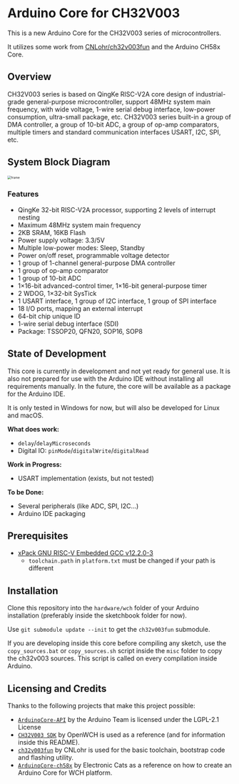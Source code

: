 # Arduino Core for CH32V003

This is a new Arduino Core for the CH32V003 series of microcontrollers.

It utilizes some work from [CNLohr/ch32v003fun](https://github.com/CNLohr/ch32v003fun) and the Arduino CH58x Core.


## Overview
CH32V003 series is based on QingKe RISC-V2A core design of industrial-grade general-purpose microcontroller, support 48MHz system main frequency, with wide voltage, 1-wire serial debug interface, low-power consumption, ultra-small package, etc. CH32V003 series built-in a group of DMA controller, a group of 10-bit ADC, a group of op-amp comparators, multiple timers and standard communication interfaces USART, I2C, SPI, etc.

## System Block Diagram
<img src="https://github.com/openwch/ch32v003/raw/main/image/frame.jpg" alt="frame" style="zoom:50%;" />

### Features
- QingKe 32-bit RISC-V2A processor, supporting 2 levels of interrupt nesting
- Maximum 48MHz system main frequency
- 2KB SRAM, 16KB Flash
- Power supply voltage: 3.3/5V
- Multiple low-power modes: Sleep, Standby
- Power on/off reset, programmable voltage detector
- 1 group of 1-channel general-purpose DMA controller
- 1 group of op-amp comparator
- 1 group of 10-bit ADC
- 1×16-bit advanced-control timer, 1×16-bit general-purpose timer
- 2 WDOG, 1×32-bit SysTick
- 1 USART interface, 1 group of I2C interface, 1 group of SPI interface
- 18 I/O ports, mapping an external interrupt
- 64-bit chip unique ID
- 1-wire serial debug interface (SDI)
- Package: TSSOP20, QFN20, SOP16, SOP8

## State of Development

This core is currently in development and not yet ready for general use.
It is also not prepared for use with the Arduino IDE without installing all requirements manually.
In the future, the core will be available as a package for the Arduino IDE.

It is only tested in Windows for now, but will also be developed for Linux and macOS.

**What does work:**
* `delay`/`delayMicroseconds`
* Digital IO: `pinMode`/`digitalWrite`/`digitalRead`

**Work in Progress:**
* USART implementation (exists, but not tested)

**To be Done:**
* Several peripherals (like ADC, SPI, I2C...)
* Arduino IDE packaging

## Prerequisites

* [xPack GNU RISC-V Embedded GCC v12.2.0-3](https://github.com/xpack-dev-tools/riscv-none-elf-gcc-xpack/releases/)
  * `toolchain.path` in `platform.txt` must be changed if your path is different

## Installation

Clone this repository into the `hardware/wch` folder of your Arduino installation (preferably inside the sketchbook folder for now).

Use `git submodule update --init` to get the `ch32v003fun` submodule.

If you are developing inside this core before compiling any sketch,
use the `copy_sources.bat` or `copy_sources.sh` script inside the `misc` folder to copy the ch32v003 sources.
This script is called on every compilation inside Arduino.

## Licensing and Credits

Thanks to the following projects that make this project possible:

* [`ArduinoCore-API`](https://github.com/arduino/ArduinoCore-API) by the Arduino Team is licensed under the LGPL-2.1 License
* [`CH32V003 SDK`](https://github.com/openwch/ch32v003) by OpenWCH is used as a reference (and for information inside this README).
* [`ch32v003fun`](https://github.com/cnlohr/ch32v003fun) by CNLohr is used for the basic toolchain, bootstrap code and flashing utility.
* [`ArduinoCore-ch58x`](https://github.com/ElectronicCats/arduino-wch58x) by Electronic Cats as a reference on how to create an Arduino Core for WCH platform.
